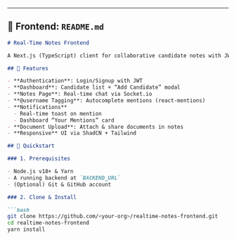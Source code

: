 
---

## 📄 Frontend: `README.md`

```markdown
# Real-Time Notes Frontend

A Next.js (TypeScript) client for collaborative candidate notes with JWT auth, ShadCN UI, real-time chat, `@username` tagging, toast/notifications, and document uploads.

## 🔑 Features

- **Authentication**: Login/Signup with JWT  
- **Dashboard**: Candidate list + “Add Candidate” modal  
- **Notes Page**: Real-time chat via Socket.io  
- **@username Tagging**: Autocomplete mentions (react-mentions)  
- **Notifications**  
  - Real-time toast on mention  
  - Dashboard “Your Mentions” card  
- **Document Upload**: Attach & share documents in notes  
- **Responsive** UI via ShadCN + Tailwind

## 🚀 Quickstart

### 1. Prerequisites

- Node.js v18+ & Yarn  
- A running backend at `BACKEND_URL`  
- (Optional) Git & GitHub account

### 2. Clone & Install

```bash
git clone https://github.com/<your-org>/realtime-notes-frontend.git
cd realtime-notes-frontend
yarn install
